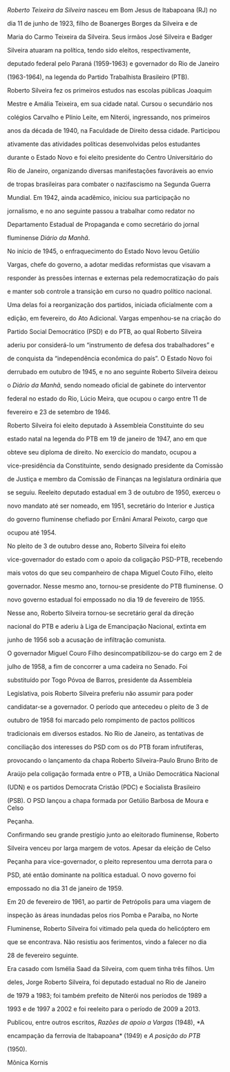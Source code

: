 

*Roberto Teixeira da Silveira* nasceu em Bom Jesus de Itabapoana (RJ) no

dia 11 de junho de 1923, filho de Boanerges Borges da Silveira e de

Maria do Carmo Teixeira da Silveira. Seus irmãos José Silveira e Badger

Silveira atuaram na política, tendo sido eleitos, respectivamente,

deputado federal pelo Paraná (1959-1963) e governador do Rio de Janeiro

(1963-1964), na legenda do Partido Trabalhista Brasileiro (PTB).



Roberto Silveira fez os primeiros estudos nas escolas públicas Joaquim

Mestre e Amália Teixeira, em sua cidade natal. Cursou o secundário nos

colégios Carvalho e Plínio Leite, em Niterói, ingressando, nos primeiros

anos da década de 1940, na Faculdade de Direito dessa cidade. Participou

ativamente das atividades políticas desenvolvidas pelos estudantes

durante o Estado Novo e foi eleito presidente do Centro Universitário do

Rio de Janeiro, organizando diversas manifestações favoráveis ao envio

de tropas brasileiras para combater o nazifascismo na Segunda Guerra

Mundial. Em 1942, ainda acadêmico, iniciou sua participação no

jornalismo, e no ano seguinte passou a trabalhar como redator no

Departamento Estadual de Propaganda e como secretário do jornal

fluminense *Diário da Manhã*.



No início de 1945, o enfraquecimento do Estado Novo levou Getúlio

Vargas, chefe do governo, a adotar medidas reformistas que visavam a

responder às pressões internas e externas pela redemocratização do país

e manter sob controle a transição em curso no quadro político nacional.

Uma delas foi a reorganização dos partidos, iniciada oficialmente com a

edição, em fevereiro, do Ato Adicional. Vargas empenhou-se na criação do

Partido Social Democrático (PSD) e do PTB, ao qual Roberto Silveira

aderiu por considerá-lo um “instrumento de defesa dos trabalhadores” e

de conquista da “independência econômica do país”. O Estado Novo foi

derrubado em outubro de 1945, e no ano seguinte Roberto Silveira deixou

o *Diário da Manhã*, sendo nomeado oficial de gabinete do interventor

federal no estado do Rio, Lúcio Meira, que ocupou o cargo entre 11 de

fevereiro e 23 de setembro de 1946.



Roberto Silveira foi eleito deputado à Assembleia Constituinte do seu

estado natal na legenda do PTB em 19 de janeiro de 1947, ano em que

obteve seu diploma de direito. No exercício do mandato, ocupou a

vice-presidência da Constituinte, sendo designado presidente da Comissão

de Justiça e membro da Comissão de Finanças na legislatura ordinária que

se seguiu. Reeleito deputado estadual em 3 de outubro de 1950, exerceu o

novo mandato até ser nomeado, em 1951, secretário do Interior e Justiça

do governo fluminense chefiado por Ernâni Amaral Peixoto, cargo que

ocupou até 1954.



No pleito de 3 de outubro desse ano, Roberto Silveira foi eleito

vice-governador do estado com o apoio da coligação PSD-PTB, recebendo

mais votos do que seu companheiro de chapa Miguel Couto Filho, eleito

governador. Nesse mesmo ano, tornou-se presidente do PTB fluminense. O

novo governo estadual foi empossado no dia 19 de fevereiro de 1955.

Nesse ano, Roberto Silveira tornou-se secretário geral da direção

nacional do PTB e aderiu à Liga de Emancipação Nacional, extinta em

junho de 1956 sob a acusação de infiltração comunista.



O governador Miguel Couro Filho desincompatibilizou-se do cargo em 2 de

julho de 1958, a fim de concorrer a uma cadeira no Senado. Foi

substituído por Togo Póvoa de Barros, presidente da Assembleia

Legislativa, pois Roberto Silveira preferiu não assumir para poder

candidatar-se a governador. O período que antecedeu o pleito de 3 de

outubro de 1958 foi marcado pelo rompimento de pactos políticos

tradicionais em diversos estados. No Rio de Janeiro, as tentativas de

conciliação dos interesses do PSD com os do PTB foram infrutíferas,

provocando o lançamento da chapa Roberto Silveira-Paulo Bruno Brito de

Araújo pela coligação formada entre o PTB, a União Democrática Nacional

(UDN) e os partidos Democrata Cristão (PDC) e Socialista Brasileiro

(PSB). O PSD lançou a chapa formada por Getúlio Barbosa de Moura e Celso

Peçanha.



Confirmando seu grande prestígio junto ao eleitorado fluminense, Roberto

Silveira venceu por larga margem de votos. Apesar da eleição de Celso

Peçanha para vice-governador, o pleito representou uma derrota para o

PSD, até então dominante na política estadual. O novo governo foi

empossado no dia 31 de janeiro de 1959.



Em 20 de fevereiro de 1961, ao partir de Petrópolis para uma viagem de

inspeção às áreas inundadas pelos rios Pomba e Paraíba, no Norte

Fluminense, Roberto Silveira foi vitimado pela queda do helicóptero em

que se encontrava. Não resistiu aos ferimentos, vindo a falecer no dia

28 de fevereiro seguinte.



Era casado com Ismélia Saad da Silveira, com quem tinha três filhos. Um

deles, Jorge Roberto Silveira, foi deputado estadual no Rio de Janeiro

de 1979 a 1983; foi também prefeito de Niterói nos períodos de 1989 a

1993 e de 1997 a 2002 e foi reeleito para o período de 2009 a 2013.



Publicou, entre outros escritos, *Razões de apoio a Vargas* (1948), *A

encampação da ferrovia de Itabapoana* (1949) e *A posição do PTB*

(1950).



Mônica Kornis



